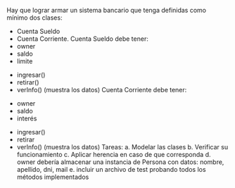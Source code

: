 Hay que lograr armar un sistema bancario que tenga definidas como mínimo dos clases:
- Cuenta Sueldo
- Cuenta Corriente.
Cuenta Sueldo debe tener:
- owner
- saldo
- limite
+ ingresar()
+ retirar()
+ verInfo() (muestra los datos)
Cuenta Corriente debe tener:
- owner
- saldo
- interés
+ ingresar()
+ retirar
+ verInfo() (muestra los datos)
Tareas:
a. Modelar las clases
b. Verificar su funcionamiento
c. Aplicar herencia en caso de que corresponda
d. owner debería almacenar una instancia de Persona con datos: nombre, apellido, dni, mail
e. incluir un archivo de test probando todos los métodos implementados
